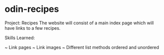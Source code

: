 # odin-recipes
Project: Recipes
The website will consist of a main index page which will have links to a few recipes.

Skills Learned:

~ Link pages
~ Link images
~ Different list methods ordered and unordered